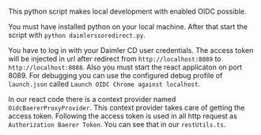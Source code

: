 This python script makes local development with enabled OIDC possible.

You must have installed python on your local machine. After that start the script with `python daimlerssoredirect.py`.

You have to log in with your Daimler CD user credentials. The access token will be injected in url after redirect from `http://localhost:8089` to `http://localhost:8088`. Also you must start the react applicaton on port 8089. For debugging you can use the configured debug profile of `launch.json` called `Launch OIDC Chrome against localhost`.

In our react code there is a context provider named `OidcBaererProxyProvider`. This context provider takes care of getting the access token. Following the access token is used in all http request as `Authorization Baerer Token`. You can see that in our `restUtils.ts`.
